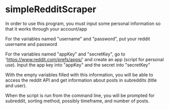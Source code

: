 # simpleRedditScraper
In order to use this program, you must input some personal information
so that it works through your account/app

For the variables named "username" and "password", put your reddit username and password

For the variables named "appKey" and "secretKey", go to 'https://www.reddit.com/prefs/apps/' 
and create an app (script for personal use). Input the app key into "appKey" and the secret 
into "secretKey"

With the empty variables filled with this information, you will be able to access the reddit API 
and get information about posts in subreddits (title and user).

When the script is run from the command line, you will be prompted for subreddit, sorting method,
possibly timeframe, and number of posts.
